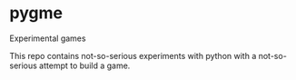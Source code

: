 # pygme
Experimental games

This repo contains not-so-serious experiments with python with a not-so-serious attempt to build a game.
